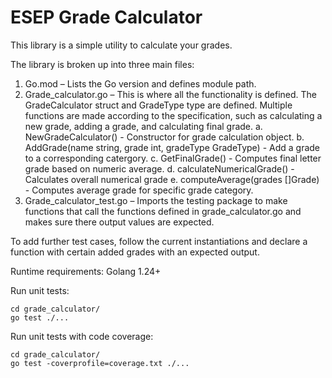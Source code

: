 # ESEP Grade Calculator

This library is a simple utility to calculate your grades.

The library is broken up into three main files:

1. Go.mod – Lists the Go version and defines module path.
2. Grade_calculator.go – This is where all the functionality is defined. The GradeCalculator struct and GradeType type are defined. Multiple functions are made according to the specification, such as calculating a new grade, adding a grade, and calculating final grade. 
    a. NewGradeCalculator() - Constructor for grade calculation object.
    b. AddGrade(name string, grade int, gradeType GradeType) - Add a grade to a corresponding catergory.
    c. GetFinalGrade() - Computes final letter grade based on numeric average.
    d. calculateNumericalGrade() - Calculates overall numerical grade 
    e. computeAverage(grades []Grade) - Computes average grade for specific grade category.
3. Grade_calculator_test.go – Imports the testing package to make functions that call the functions defined in grade_calculator.go and makes sure there output values are expected. 

To add further test cases, follow the current instantiations and declare a function with certain added grades with an expected output.



Runtime requirements:
Golang 1.24+

Run unit tests:
```
cd grade_calculator/
go test ./...
```

Run unit tests with code coverage:
```
cd grade_calculator/
go test -coverprofile=coverage.txt ./...
```